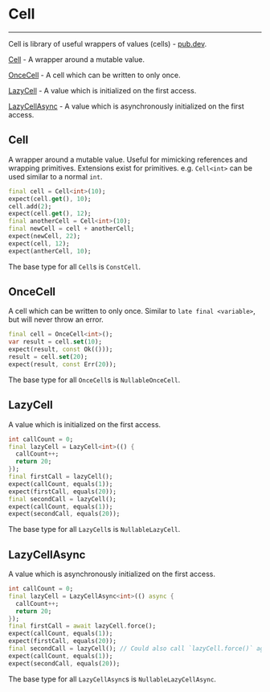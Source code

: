 # Cell
***
Cell is library of useful wrappers of values (cells) - [pub.dev](https://pub.dev/documentation/rust_core/latest/cell/cell-library.html).

[Cell](#cell) - A wrapper around a mutable value.

[OnceCell](#oncecell) - A cell which can be written to only once.

[LazyCell](#lazycell) - A value which is initialized on the first access.

[LazyCellAsync](#lazycellasync) - A value which is asynchronously initialized on the first access.


## Cell
A wrapper around a mutable value. Useful for mimicking references and wrapping primitives. Extensions exist for 
primitives. e.g. `Cell<int>` can be used similar to a normal `int`.
```dart
final cell = Cell<int>(10);
expect(cell.get(), 10);
cell.add(2);
expect(cell.get(), 12);
final anotherCell = Cell<int>(10);
final newCell = cell + anotherCell;
expect(newCell, 22);
expect(cell, 12);
expect(antherCell, 10);
```
The base type for all `Cell`s is `ConstCell`.

## OnceCell
A cell which can be written to only once. Similar to `late final <variable>`, but will never throw an error.

```dart
final cell = OnceCell<int>();
var result = cell.set(10);
expect(result, const Ok(()));
result = cell.set(20);
expect(result, const Err(20));
```
The base type for all `OnceCell`s is `NullableOnceCell`.

## LazyCell
A value which is initialized on the first access.

```dart
int callCount = 0;
final lazyCell = LazyCell<int>(() {
  callCount++;
  return 20;
});
final firstCall = lazyCell();
expect(callCount, equals(1));
expect(firstCall, equals(20));
final secondCall = lazyCell();
expect(callCount, equals(1));
expect(secondCall, equals(20));
```
The base type for all `LazyCell`s is `NullableLazyCell`.

## LazyCellAsync
A value which is asynchronously initialized on the first access.

```dart
int callCount = 0;
final lazyCell = LazyCellAsync<int>(() async {
  callCount++;
  return 20;
});
final firstCall = await lazyCell.force();
expect(callCount, equals(1));
expect(firstCall, equals(20));
final secondCall = lazyCell(); // Could also call `lazyCell.force()` again.
expect(callCount, equals(1));
expect(secondCall, equals(20));
```
The base type for all `LazyCellAsync`s is `NullableLazyCellAsync`.
